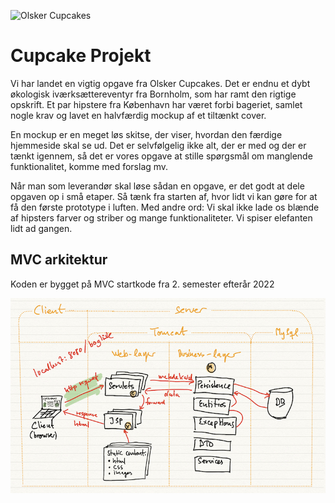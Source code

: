 ![Olsker Cupcakes](https://i.imgur.com/iGlmYeK.png)

# Cupcake Projekt
Vi har landet en vigtig opgave fra Olsker Cupcakes. Det er endnu et dybt økologisk iværksættereventyr fra Bornholm, som har ramt den rigtige opskrift. Et par hipstere fra København har været forbi bageriet, samlet nogle krav og lavet en halvfærdig mockup af et tiltænkt cover.

En mockup er en meget løs skitse, der viser, hvordan den færdige hjemmeside skal se ud. Det er selvfølgelig ikke alt, der er med og der er tænkt igennem, så det er vores opgave at stille spørgsmål om manglende funktionalitet, komme med forslag mv.

Når man som leverandør skal løse sådan en opgave, er det godt at dele opgaven op i små etaper. Så tænk fra starten af, hvor lidt vi kan gøre for at få den første prototype i luften. Med andre ord: Vi skal ikke lade os blænde af hipsters farver og striber og mange funktionaliteter. Vi spiser elefanten lidt ad gangen.

## MVC arkitektur

Koden er bygget på MVC startkode fra 2. semester efterår 2022

![](documentation/mvc.jpg)